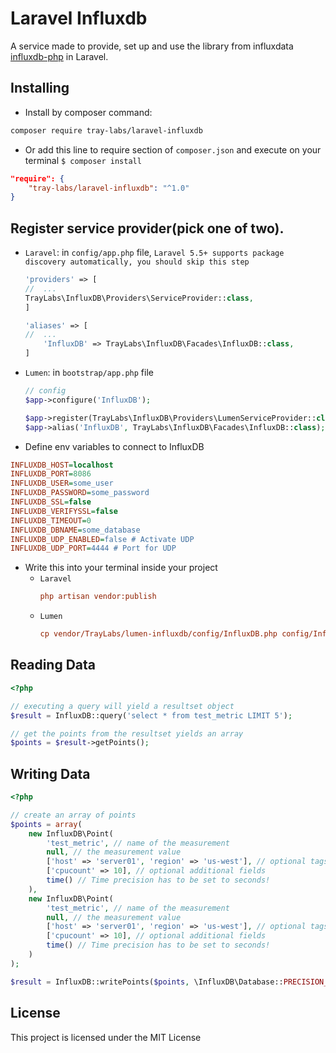 # Laravel Influxdb

A service made to provide, set up and use the library from influxdata [influxdb-php](https://github.com/influxdata/influxdb-php/) in Laravel.

## Installing

* Install by composer command:

```sh
composer require tray-labs/laravel-influxdb
```

* Or add this line to require section of ```composer.json``` and execute on your terminal ```$ composer install```

```json
"require": {
    "tray-labs/laravel-influxdb": "^1.0"
}
```
## Register service provider(pick one of two).

- `Laravel`: in `config/app.php` file, `Laravel 5.5+ supports package discovery automatically, you should skip this step`
    ```php
    'providers' => [
    //  ...
    TrayLabs\InfluxDB\Providers\ServiceProvider::class,
    ]
    ```
    ```php
    'aliases' => [
    //  ...
        'InfluxDB' => TrayLabs\InfluxDB\Facades\InfluxDB::class,
    ]
    ```
- `Lumen`: in `bootstrap/app.php` file
    ```php
  // config
  $app->configure('InfluxDB');
  
    $app->register(TrayLabs\InfluxDB\Providers\LumenServiceProvider::class);
  $app->alias('InfluxDB', TrayLabs\InfluxDB\Facades\InfluxDB::class);
    ```


* Define env variables to connect to InfluxDB

```ini
INFLUXDB_HOST=localhost
INFLUXDB_PORT=8086
INFLUXDB_USER=some_user
INFLUXDB_PASSWORD=some_password
INFLUXDB_SSL=false
INFLUXDB_VERIFYSSL=false
INFLUXDB_TIMEOUT=0
INFLUXDB_DBNAME=some_database
INFLUXDB_UDP_ENABLED=false # Activate UDP
INFLUXDB_UDP_PORT=4444 # Port for UDP
```

* Write this into your terminal inside your project
  - `Laravel`
    ```ini
    php artisan vendor:publish
    ```
  - `Lumen`
    ```ini
    cp vendor/TrayLabs/lumen-influxdb/config/InfluxDB.php config/InfluxDB.php
    ```

## Reading Data

```php
<?php

// executing a query will yield a resultset object
$result = InfluxDB::query('select * from test_metric LIMIT 5');

// get the points from the resultset yields an array
$points = $result->getPoints();
```

## Writing Data

```php
<?php

// create an array of points
$points = array(
    new InfluxDB\Point(
        'test_metric', // name of the measurement
        null, // the measurement value
        ['host' => 'server01', 'region' => 'us-west'], // optional tags
        ['cpucount' => 10], // optional additional fields
        time() // Time precision has to be set to seconds!
    ),
    new InfluxDB\Point(
        'test_metric', // name of the measurement
        null, // the measurement value
        ['host' => 'server01', 'region' => 'us-west'], // optional tags
        ['cpucount' => 10], // optional additional fields
        time() // Time precision has to be set to seconds!
    )
);

$result = InfluxDB::writePoints($points, \InfluxDB\Database::PRECISION_SECONDS);
```

License
----

This project is licensed under the MIT License
